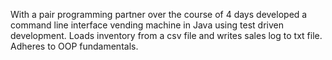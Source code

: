 With a pair programming partner over the course of 4 days developed a command line interface vending machine in Java using test driven development. Loads inventory from a csv file and writes sales log to txt file. Adheres to OOP fundamentals.
